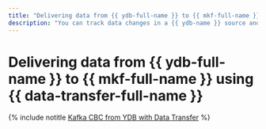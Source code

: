 ```yaml
---
title: "Delivering data from {{ ydb-full-name }} to {{ mkf-full-name }} using {{ data-transfer-full-name }}"
description: "You can track data changes in a {{ ydb-name }} source and send them to a {{ mkf-name }} target cluster using Change Data Capture (CDC). This data is automatically added to {{ mkf-short-name }} topics with {{ ydb-name }} table names."
---
```


# Delivering data from {{ ydb-full-name }} to {{ mkf-full-name }} using {{ data-transfer-full-name }}

{% include notitle [Kafka СВС from YDB with Data Transfer](../../_tutorials/dataplatform/data-transfer-ydb-mkf.md) %}
